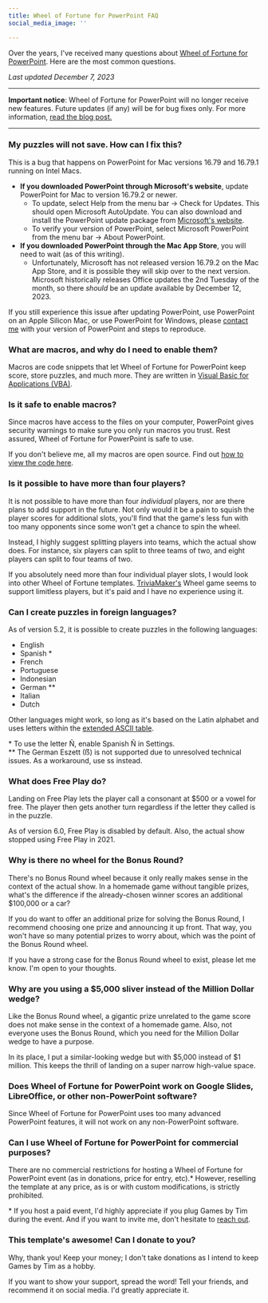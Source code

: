 ```yaml
---
title: Wheel of Fortune for PowerPoint FAQ
social_media_image: ''

---
```

Over the years, I've received many questions about [Wheel of Fortune for PowerPoint](/wheel-of-fortune-for-powerpoint/). Here are the most common questions.

_Last updated December 7, 2023_

---
**Important notice**: Wheel of Fortune for PowerPoint will no longer receive new features. Future updates (if any) will be for bug fixes only. For more information, [read the blog post.](/blog/wheel-of-fortune-for-powerpoint-v6.4-refinements-fixes-and-the-future/#thefuture)

---

<h3 id="puzzlewontsave">My puzzles will not save. How can I fix this?</h3>

This is a bug that happens on PowerPoint for Mac versions 16.79 and 16.79.1 running on Intel Macs.

* **If you downloaded PowerPoint through Microsoft's website**, update PowerPoint for Mac to version 16.79.2 or newer.
  * To update, select Help from the menu bar -> Check for Updates. This should open Microsoft AutoUpdate. You can also download and install the PowerPoint update package from [Microsoft's website](https://learn.microsoft.com/en-us/officeupdates/update-history-office-for-mac#release-history-for-office-for-mac).
  * To verify your version of PowerPoint, select Microsoft PowerPoint from the menu bar -> About PowerPoint.
* **If you downloaded PowerPoint through the Mac App Store**, you will need to wait (as of this writing).
  * Unfortunately, Microsoft has not released version 16.79.2 on the Mac App Store, and it is possible they will skip over to the next version. Microsoft historically releases Office updates the 2nd Tuesday of the month, so there *should* be an update available by December 12, 2023.

If you still experience this issue after updating PowerPoint, use PowerPoint on an Apple Silicon Mac, or use PowerPoint for Windows, please [contact me](/contact) with your version of PowerPoint and steps to reproduce.

### What are macros, and why do I need to enable them?

Macros are code snippets that let Wheel of Fortune for PowerPoint keep score, store puzzles, and much more. They are written in [Visual Basic for Applications (VBA)](https://docs.microsoft.com/en-us/office/vba/library-reference/concepts/getting-started-with-vba-in-office).

### Is it safe to enable macros?

Since macros have access to the files on your computer, PowerPoint gives security warnings to make sure you only run macros you trust. Rest assured, Wheel of Fortune for PowerPoint is safe to use.

If you don't believe me, all my macros are open source. Find out [how to view the code here](/blog/powerpoint-game-not-working-how-to-enable-macros/).

### Is it possible to have more than four players?

It is not possible to have more than four _individual_ players, nor are there plans to add support in the future. Not only would it be a pain to squish the player scores for additional slots, you'll find that the game's less fun with too many opponents since some won't get a chance to spin the wheel.

Instead, I highly suggest splitting players into teams, which the actual show does. For instance, six players can split to three teams of two, and eight players can split to four teams of two.

If you absolutely need more than four individual player slots, I would look into other Wheel of Fortune templates. [TriviaMaker's](https://triviamaker.com/) Wheel game seems to support limitless players, but it's paid and I have no experience using it.

### Can I create puzzles in foreign languages?

As of version 5.2, it is possible to create puzzles in the following languages:

* English
* Spanish *
* French
* Portuguese
* Indonesian
* German **
* Italian
* Dutch

Other languages might work, so long as it's based on the Latin alphabet and uses letters within the [extended ASCII table](https://www.ascii-code.com/).

<p>

\* To use the letter Ñ, enable Spanish Ñ in Settings.<br>
\** The German Eszett (ẞ) is not supported due to unresolved technical issues. As a workaround, use ss instead.

</p>

### What does Free Play do?

Landing on Free Play lets the player call a consonant at $500 or a vowel for free. The player then gets another turn regardless if the letter they called is in the puzzle.

As of version 6.0, Free Play is disabled by default. Also, the actual show stopped using Free Play in 2021.

### Why is there no wheel for the Bonus Round?

There's no Bonus Round wheel because it only really makes sense in the context of the actual show. In a homemade game without tangible prizes, what's the difference if the already-chosen winner scores an additional $100,000 or a car?

If you do want to offer an additional prize for solving the Bonus Round, I recommend choosing one prize and announcing it up front. That way, you won't have so many potential prizes to worry about, which was the point of the Bonus Round wheel.

If you have a strong case for the Bonus Round wheel to exist, please let me know. I'm open to your thoughts.

### Why are you using a $5,000 sliver instead of the Million Dollar wedge?

Like the Bonus Round wheel, a gigantic prize unrelated to the game score does not make sense in the context of a homemade game. Also, not everyone uses the Bonus Round, which you need for the Million Dollar wedge to have a purpose.

In its place, I put a similar-looking wedge but with $5,000 instead of $1 million. This keeps the thrill of landing on a super narrow high-value space.

### Does Wheel of Fortune for PowerPoint work on Google Slides, LibreOffice, or other non-PowerPoint software?

Since Wheel of Fortune for PowerPoint uses too many advanced PowerPoint features, it will not work on any non-PowerPoint software.

### Can I use Wheel of Fortune for PowerPoint for commercial purposes?

There are no commercial restrictions for hosting a Wheel of Fortune for PowerPoint event (as in donations, price for entry, etc).* However, reselling the template at any price, as is or with custom modifications, is strictly prohibited.

<p>

\* If you host a paid event, I'd highly appreciate if you plug Games by Tim during the event. And if you want to invite me, don't hesitate to [reach out](/contact/).

</p>

### This template's awesome! Can I donate to you?

Why, thank you! Keep your money; I don't take donations as I intend to keep Games by Tim as a hobby.

If you want to show your support, spread the word! Tell your friends, and recommend it on social media. I'd greatly appreciate it.